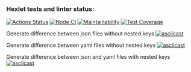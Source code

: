 ### Hexlet tests and linter status:
[![Actions Status](https://github.com/Shakhmurat/frontend-project-46/actions/workflows/hexlet-check.yml/badge.svg)](https://github.com/Shakhmurat/frontend-project-46/actions)
[![Node CI](https://github.com/Shakhmurat/frontend-project-46/actions/workflows/Node-CI.yml/badge.svg)](https://github.com/Shakhmurat/frontend-project-46/actions/workflows/Node-CI.yml)
[![Maintainability](https://api.codeclimate.com/v1/badges/c45a85c826079ad56f90/maintainability)](https://codeclimate.com/github/Shakhmurat/frontend-project-46/maintainability)
[![Test Coverage](https://api.codeclimate.com/v1/badges/c45a85c826079ad56f90/test_coverage)](https://codeclimate.com/github/Shakhmurat/frontend-project-46/test_coverage)

Generate difference between json files without nested keys
[![asciicast](https://asciinema.org/a/704040.svg)](https://asciinema.org/a/704040)

Generate difference between yaml files without nested keys
[![asciicast](https://asciinema.org/a/705122.svg)](https://asciinema.org/a/705122)

Generate difference between json and yaml files with nested keys
[![asciicast](https://asciinema.org/a/707107.svg)](https://asciinema.org/a/707107)
